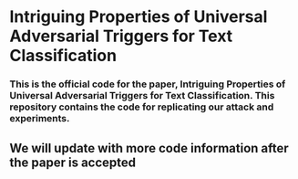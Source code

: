 # Intriguing Properties of Universal Adversarial Triggers for Text Classification
### This is the official code for the paper, Intriguing Properties of Universal Adversarial Triggers for Text Classification. This repository contains the code for replicating our attack and experiments.
## We will update with more code information after the paper is accepted
